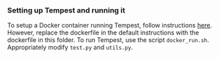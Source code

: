 ### Setting up Tempest and running it
To setup a Docker container running Tempest, follow instructions [here](https://tempest-synthesis.org/shieldedrl/docker/index.html). However, replace the dockerfile in the default instructions with the dockerfile in this folder. To run Tempest, use the script `docker_run.sh`. Appropriately modify `test.py` and `utils.py`.

